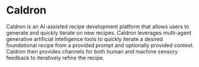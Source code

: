 # Caldron

Caldron is an AI-assisted recipe development platform that allows users to generate and quickly iterate on new recipes. Caldron leverages multi-agent generative artificial intelligence tools to quickly iterate a desired foundational recipe from a provided prompt and optionally provided context. Caldron then provides channels for both human and machine sensory feedback to iteratively refine the recipe.

